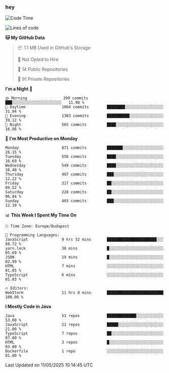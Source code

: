 ### hey

<!--START_SECTION:waka-->
![Code Time](http://img.shields.io/badge/Code%20Time-1%2C201%20hrs%2059%20mins-blue)

![Lines of code](https://img.shields.io/badge/From%20Hello%20World%20I%27ve%20Written-3.4%20million%20lines%20of%20code-blue)

**🐱 My GitHub Data** 

> 📦 1.1 MB Used in GitHub's Storage 
 > 
> 🚫 Not Opted to Hire
 > 
> 📜 14 Public Repositories 
 > 
> 🔑 91 Private Repositories 
 > 
**I'm a Night 🦉** 

```text
🌞 Morning                399 commits         ███░░░░░░░░░░░░░░░░░░░░░░   11.98 % 
🌆 Daytime                1064 commits        ████████░░░░░░░░░░░░░░░░░   31.94 % 
🌃 Evening                1303 commits        ██████████░░░░░░░░░░░░░░░   39.12 % 
🌙 Night                  565 commits         ████░░░░░░░░░░░░░░░░░░░░░   16.96 % 
```
📅 **I'm Most Productive on Monday** 

```text
Monday                   871 commits         ███████░░░░░░░░░░░░░░░░░░   26.15 % 
Tuesday                  556 commits         ████░░░░░░░░░░░░░░░░░░░░░   16.69 % 
Wednesday                549 commits         ████░░░░░░░░░░░░░░░░░░░░░   16.48 % 
Thursday                 407 commits         ███░░░░░░░░░░░░░░░░░░░░░░   12.22 % 
Friday                   317 commits         ██░░░░░░░░░░░░░░░░░░░░░░░   09.52 % 
Saturday                 228 commits         ██░░░░░░░░░░░░░░░░░░░░░░░   06.84 % 
Sunday                   403 commits         ███░░░░░░░░░░░░░░░░░░░░░░   12.10 % 
```


📊 **This Week I Spent My Time On** 

```text
🕑︎ Time Zone: Europe/Budapest

💬 Programming Languages: 
JavaScript               9 hrs 52 mins       ██████████████████████░░░   88.72 % 
yarn.lock                38 mins             █░░░░░░░░░░░░░░░░░░░░░░░░   05.69 % 
JSON                     19 mins             █░░░░░░░░░░░░░░░░░░░░░░░░   02.99 % 
HTML                     7 mins              ░░░░░░░░░░░░░░░░░░░░░░░░░   01.05 % 
TypeScript               6 mins              ░░░░░░░░░░░░░░░░░░░░░░░░░   01.03 % 

🔥 Editors: 
WebStorm                 11 hrs 8 mins       █████████████████████████   100.00 % 
```

**I Mostly Code in Java** 

```text
Java                     53 repos            █████████████░░░░░░░░░░░░   53.00 % 
JavaScript               21 repos            █████░░░░░░░░░░░░░░░░░░░░   21.00 % 
TypeScript               7 repos             ██░░░░░░░░░░░░░░░░░░░░░░░   07.00 % 
HTML                     3 repos             █░░░░░░░░░░░░░░░░░░░░░░░░   03.00 % 
Dockerfile               1 repo              ░░░░░░░░░░░░░░░░░░░░░░░░░   01.00 % 
```




 Last Updated on 11/05/2025 10:14:45 UTC
<!--END_SECTION:waka-->
